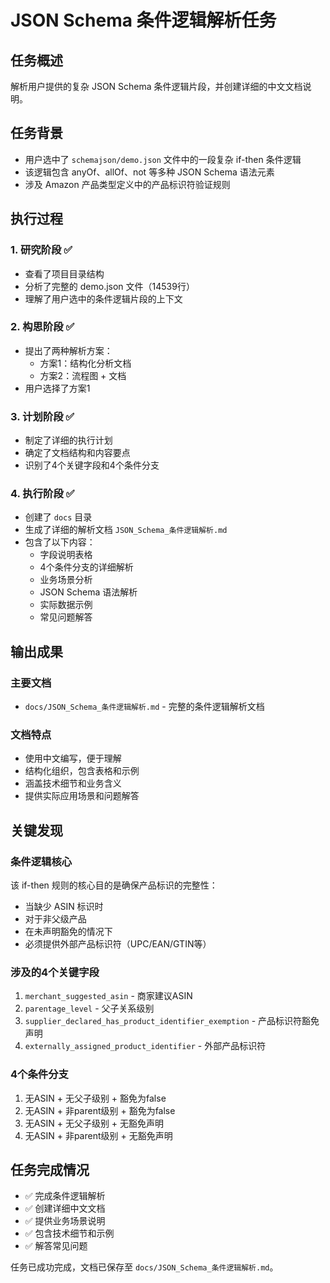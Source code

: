 # JSON Schema 条件逻辑解析任务

## 任务概述
解析用户提供的复杂 JSON Schema 条件逻辑片段，并创建详细的中文文档说明。

## 任务背景
- 用户选中了 `schemajson/demo.json` 文件中的一段复杂 if-then 条件逻辑
- 该逻辑包含 anyOf、allOf、not 等多种 JSON Schema 语法元素
- 涉及 Amazon 产品类型定义中的产品标识符验证规则

## 执行过程

### 1. 研究阶段 ✅
- 查看了项目目录结构
- 分析了完整的 demo.json 文件（14539行）
- 理解了用户选中的条件逻辑片段的上下文

### 2. 构思阶段 ✅
- 提出了两种解析方案：
  - 方案1：结构化分析文档
  - 方案2：流程图 + 文档
- 用户选择了方案1

### 3. 计划阶段 ✅
- 制定了详细的执行计划
- 确定了文档结构和内容要点
- 识别了4个关键字段和4个条件分支

### 4. 执行阶段 ✅
- 创建了 `docs` 目录
- 生成了详细的解析文档 `JSON_Schema_条件逻辑解析.md`
- 包含了以下内容：
  - 字段说明表格
  - 4个条件分支的详细解析
  - 业务场景分析
  - JSON Schema 语法解析
  - 实际数据示例
  - 常见问题解答

## 输出成果

### 主要文档
- `docs/JSON_Schema_条件逻辑解析.md` - 完整的条件逻辑解析文档

### 文档特点
- 使用中文编写，便于理解
- 结构化组织，包含表格和示例
- 涵盖技术细节和业务含义
- 提供实际应用场景和问题解答

## 关键发现

### 条件逻辑核心
该 if-then 规则的核心目的是确保产品标识的完整性：
- 当缺少 ASIN 标识时
- 对于非父级产品
- 在未声明豁免的情况下
- 必须提供外部产品标识符（UPC/EAN/GTIN等）

### 涉及的4个关键字段
1. `merchant_suggested_asin` - 商家建议ASIN
2. `parentage_level` - 父子关系级别  
3. `supplier_declared_has_product_identifier_exemption` - 产品标识符豁免声明
4. `externally_assigned_product_identifier` - 外部产品标识符

### 4个条件分支
1. 无ASIN + 无父子级别 + 豁免为false
2. 无ASIN + 非parent级别 + 豁免为false
3. 无ASIN + 无父子级别 + 无豁免声明
4. 无ASIN + 非parent级别 + 无豁免声明

## 任务完成情况
- ✅ 完成条件逻辑解析
- ✅ 创建详细中文文档
- ✅ 提供业务场景说明
- ✅ 包含技术细节和示例
- ✅ 解答常见问题

任务已成功完成，文档已保存至 `docs/JSON_Schema_条件逻辑解析.md`。
